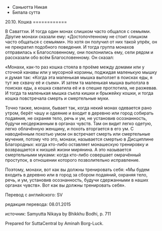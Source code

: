 









* Саньютта Никая
* Билала сутта


20\.10\. Кошка
\=\=\=\=\=\=\=\=\=\=\=\=



В Саваттхи\. И тогда один монах слишком часто общался с семьями\. Другие монахи сказали ему: «Достопочтенному не стоит слишком часто общаться с семьями»\. Но хотя он получил от них такой упрёк, он не прекратил подобного поведения\. И тогда группа монахов отправилась к Благословенному, они поклонились ему, сели рядом и рассказали обо всём Благословенному\. Он сказал:


«Монахи, как\-то раз кошка стояла в проёме между домами или у сточной канавы или у мусорной корзины, поджидая маленькую мышку и думая так: «Когда эта маленькая мышка выползет в поисках еды, я тут же схвачу её и съем»\. И затем та маленькая мышка выползла в поисках еды, а кошка схватила её и в спешке проглотила, не разжевав\. И тогда та маленькая мышка съела кишки и брыжейку кошки, и тогда кошка повстречала смерть и смертельные муки\.


Точно также, монахи, бывает так, когда некий монах одевается рано утром, берёт чашу и одеяние и входит в деревню или город собирать подаяния, не охраняя тело, речь и ум, не установив осознанность, будучи несдержанным в органах чувств\. Там он видит легко одетую, легко облачённую женщину, и похоть вторгается в его ум\. С наводнённым похотью умом он встречает смерть или смертельные мучения, потому что это, монахи, называется смертью в Дисциплине Благородных: когда кто\-либо оставляет монашескую тренировку и возвращается к низшей жизни мирянина\. А это называется смертельными муками: когда кто\-либо совершает омрачённый проступок, в отношении которого позволительно исправление\.


Поэтому, монахи, вот как вы должны тренировать себя: «Мы будем входить в деревню или в город за сбором подаяний, охраняя тело, речь, и ум, установив осознанность, будучи сдержанными в наших органах чувств»\. Вот как вы должны тренировать себя»\.



Перевод с английского: SV


редакция перевода: 08\.01\.2015


источник: Samyutta Nikaya by Bhikkhu Bodhi, p\. 711


Prepared for SuttaCentral by Aminah Borg\-Luck\.






